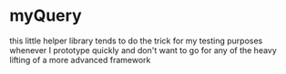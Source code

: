 # myQuery

this little helper library tends to do the trick for my testing purposes whenever I prototype quickly and don't want to go for any of the heavy lifting of a more advanced framework 
